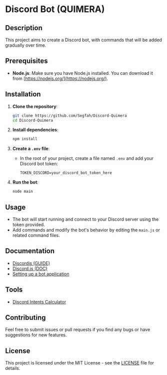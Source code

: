 # Discord Bot (QUIMERA)

## Description
This project aims to create a Discord bot, with commands that will be added gradually over time.

## Prerequisites
- **Node.js**: Make sure you have Node.js installed. You can download it from [https://nodejs.org/](https://nodejs.org/).

## Installation

1. **Clone the repository**:
    ```bash
    git clone https://github.com/Segfah/Discord-Quimera
    cd Discord-Quimera
    ```

2. **Install dependencies**:
    ```bash
    npm install
    ```

3. **Create a `.env` file**:
    - In the root of your project, create a file named `.env` and add your Discord bot token:
      ```
      TOKEN_DISCORD=your_discord_bot_token_here
      ```

4. **Run the bot**:
    ```bash
    node main
    ```

## Usage
- The bot will start running and connect to your Discord server using the token provided.
- Add commands and modify the bot's behavior by editing the `main.js` or related command files.


## Documentation
- [Discordjs (GUIDE)](https://discordjs.guide/)
- [Discord.js (DOC)](https://discord.js.org/docs/packages/discord.js/14.16.3)
- [Setting up a bot application](https://discordjs.guide/preparations/setting-up-a-bot-application.html#creating-your-bot)

## Tools
- [Discord Intents Calculator](https://discord-intents-calculator.vercel.app/)

## Contributing
Feel free to submit issues or pull requests if you find any bugs or have suggestions for new features.

## License
This project is licensed under the MIT License - see the [LICENSE](./LICENSE.md) file for details.

